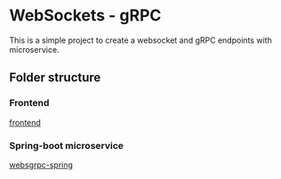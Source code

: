 # WebSockets - gRPC

This is a simple project to create a websocket and gRPC endpoints with microservice.


## Folder structure

### Frontend 
[frontend](frontend)

### Spring-boot microservice
[websgrpc-spring](websgrpc-spring)
